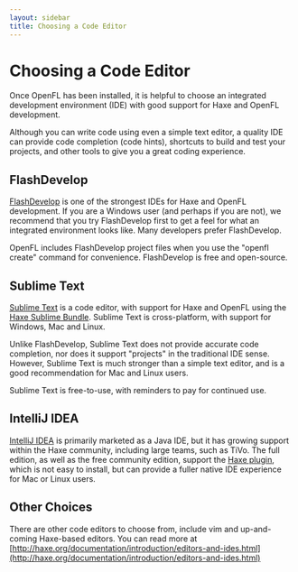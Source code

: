 ```yaml
---
layout: sidebar
title: Choosing a Code Editor
---
```


# Choosing a Code Editor

Once OpenFL has been installed, it is helpful to choose an integrated development environment (IDE) with good support for Haxe and OpenFL development.

Although you can write code using even a simple text editor, a quality IDE can provide code completion (code hints), shortcuts to build and test your projects, and other tools to give you a great coding experience.

## FlashDevelop

[FlashDevelop](http://www.flashdevelop.org) is one of the strongest IDEs for Haxe and OpenFL development. If you are a Windows user (and perhaps if you are not), we recommend that you try FlashDevelop first to get a feel for what an integrated environment looks like. Many developers prefer FlashDevelop.

OpenFL includes FlashDevelop project files when you use the "openfl create" command for convenience. FlashDevelop is free and open-source.

## Sublime Text

[Sublime Text](http://www.sublimetext.com) is a code editor, with support for Haxe and OpenFL using the [Haxe Sublime Bundle](https://github.com/clemos/haxe-sublime-bundle). Sublime Text is cross-platform, with support for Windows, Mac and Linux.

Unlike FlashDevelop, Sublime Text does not provide accurate code completion, nor does it support "projects" in the traditional IDE sense. However, Sublime Text is much stronger than a simple text editor, and is a good recommendation for Mac and Linux users.

Sublime Text is free-to-use, with reminders to pay for continued use.

## IntelliJ IDEA

[IntelliJ IDEA](https://www.jetbrains.com/idea/) is primarily marketed as a Java IDE, but it has growing support within the Haxe community, including large teams, such as TiVo. The full edition, as well as the free community edition, support the [Haxe plugin](https://plugins.jetbrains.com/plugin/6873?pr=idea), which is not easy to install, but can provide a fuller native IDE experience for Mac or Linux users.

## Other Choices

There are other code editors to choose from, include vim and up-and-coming Haxe-based editors. You can read more at [http://haxe.org/documentation/introduction/editors-and-ides.html](http://haxe.org/documentation/introduction/editors-and-ides.html)
